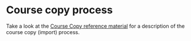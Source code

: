 # Course copy process

Take a look at the [Course Copy reference material](../../reference/lifecycle/course-copy/overview.md) for a description of the course copy (import) process.